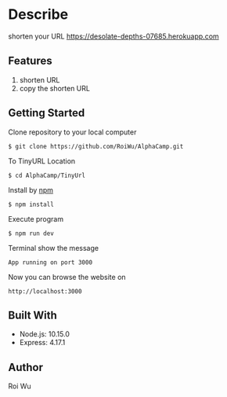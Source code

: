 
# Describe
shorten your URL
https://desolate-depths-07685.herokuapp.com

## Features
1. shorten URL
2. copy the shorten URL

## Getting Started
Clone repository to your local computer
```
$ git clone https://github.com/RoiWu/AlphaCamp.git
```
To TinyURL Location 
```
$ cd AlphaCamp/TinyUrl
```
Install by [npm](https://www.npmjs.com/)
```
$ npm install
```
Execute program
```
$ npm run dev 
```
Terminal show the message 
```
App running on port 3000
```
Now you can browse the website on 
```
http://localhost:3000
```
## Built With
* Node.js: 10.15.0
* Express: 4.17.1

## Author
Roi Wu

